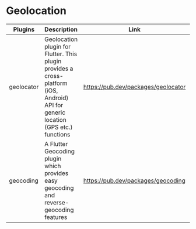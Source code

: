 # Geolocation

| Plugins | Description | Link | Comments |
| --- | --- | --- | --- |
| geolocator | Geolocation plugin for Flutter. This plugin provides a cross-platform (iOS, Android) API for generic location (GPS etc.) functions | https://pub.dev/packages/geolocator |
| geocoding | A Flutter Geocoding plugin which provides easy geocoding and reverse-geocoding features | https://pub.dev/packages/geocoding |
